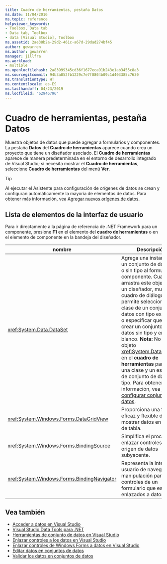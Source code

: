 ```yaml
---
title: Cuadro de herramientas, pestaña Datos
ms.date: 11/04/2016
ms.topic: reference
helpviewer_keywords:
- Toolbox, Data tab
- Data tab, Toolbox
- data [Visual Studio], Toolbox
ms.assetid: 2ae38b2a-29d2-461c-a67d-29dad274bf45
author: gewarren
ms.author: gewarren
manager: jillfra
ms.workload:
- multiple
ms.openlocfilehash: 2a83999345cd36f1677eca91b243e1ab3455c8a3
ms.sourcegitcommit: 94b3a052fb1229c7e7f8804b09c1d403385c7630
ms.translationtype: HT
ms.contentlocale: es-ES
ms.lasthandoff: 04/23/2019
ms.locfileid: "62946796"
---
```

# <a name="toolbox-data-tab"></a>Cuadro de herramientas, pestaña Datos

Muestra objetos de datos que puede agregar a formularios y componentes. La pestaña **Datos** del **Cuadro de herramientas** aparece cuando crea un proyecto que tiene un diseñador asociado. El **Cuadro de herramientas** aparece de manera predeterminada en el entorno de desarrollo integrado de Visual Studio; si necesita mostrar el **Cuadro de herramientas**, seleccione **Cuadro de herramientas** del menú **Ver**.

> [!TIP]
> Al ejecutar el Asistente para configuración de orígenes de datos se crean y configuran automáticamente la mayoría de elementos de datos. Para obtener más información, vea [Agregar nuevos orígenes de datos](../../data-tools/add-new-data-sources.md).

## <a name="ui-element-list"></a>Lista de elementos de la interfaz de usuario

Para ir directamente a la página de referencia de .NET Framework para un componente, presione **F1** en el elemento del **cuadro de herramientas** o en el elemento de componente en la bandeja del diseñador.

|nombre|Descripción|
|----------|-----------------|
|<xref:System.Data.DataSet>|Agrega una instancia de un conjunto de datos con o sin tipo al formulario o componente. Cuando arrastra este objeto en un diseñador, muestra un cuadro de diálogo que le permite seleccionar una clase de un conjunto de datos con tipo existente o especificar que quiere crear un conjunto de datos sin tipo y en blanco. **Nota:**  No use el objeto <xref:System.Data.DataSet> en el **cuadro de herramientas** para crear una clase y un esquema de conjunto de datos con tipo. Para obtener más información, vea [Crear y configurar conjuntos de datos](../../data-tools/create-and-configure-datasets-in-visual-studio.md).|
|<xref:System.Windows.Forms.DataGridView>|Proporciona una forma eficaz y flexible de mostrar datos en formato de tabla.|
|<xref:System.Windows.Forms.BindingSource>|Simplifica el proceso de enlazar controles a un origen de datos subyacente.|
|<xref:System.Windows.Forms.BindingNavigator>|Representa la interfaz de usuario de navegación y manipulación para los controles de un formulario que están enlazados a datos.|

## <a name="see-also"></a>Vea también

- [Acceder a datos en Visual Studio](../../data-tools/accessing-data-in-visual-studio.md)
- [Visual Studio Data Tools para .NET](../../data-tools/visual-studio-data-tools-for-dotnet.md)
- [Herramientas de conjunto de datos en Visual Studio](../../data-tools/dataset-tools-in-visual-studio.md)
- [Enlazar controles a los datos en Visual Studio](../../data-tools/bind-controls-to-data-in-visual-studio.md)
- [Enlazar controles de Windows Forms a datos en Visual Studio](../../data-tools/bind-windows-forms-controls-to-data-in-visual-studio.md)
- [Editar datos en conjuntos de datos](../../data-tools/edit-data-in-datasets.md)
- [Validar los datos en conjuntos de datos](../../data-tools/validate-data-in-datasets.md)